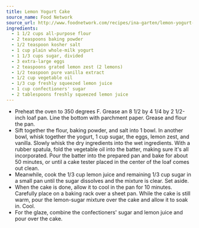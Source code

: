 ```yaml
---
title: Lemon Yogurt Cake
source_name: Food Network
source_url: http://www.foodnetwork.com/recipes/ina-garten/lemon-yogurt-cake-recipe/index.html
ingredients:
  - 1 1/2 cups all-purpose flour
  - 2 teaspoons baking powder
  - 1/2 teaspoon kosher salt
  - 1 cup plain whole-milk yogurt
  - 1 1/3 cups sugar, divided
  - 3 extra-large eggs
  - 2 teaspoons grated lemon zest (2 lemons)
  - 1/2 teaspoon pure vanilla extract
  - 1/2 cup vegetable oil
  - 1/3 cup freshly squeezed lemon juice
  - 1 cup confectioners' sugar
  - 2 tablespoons freshly squeezed lemon juice
---
```


* Preheat the oven to 350 degrees F. Grease an 8 1/2 by 4 1/4 by 2 1/2-inch loaf pan. Line the bottom with parchment paper. Grease and flour the pan.
* Sift together the flour, baking powder, and salt into 1 bowl. In another bowl, whisk together the yogurt, 1 cup sugar, the eggs, lemon zest, and vanilla. Slowly whisk the dry ingredients into the wet ingredients. With a rubber spatula, fold the vegetable oil into the batter, making sure it's all incorporated. Pour the batter into the prepared pan and bake for about 50 minutes, or until a cake tester placed in the center of the loaf comes out clean.
* Meanwhile, cook the 1/3 cup lemon juice and remaining 1/3 cup sugar in a small pan until the sugar dissolves and the mixture is clear. Set aside.
* When the cake is done, allow it to cool in the pan for 10 minutes. Carefully place on a baking rack over a sheet pan. While the cake is still warm, pour the lemon-sugar mixture over the cake and allow it to soak in. Cool.
* For the glaze, combine the confectioners' sugar and lemon juice and pour over the cake.
